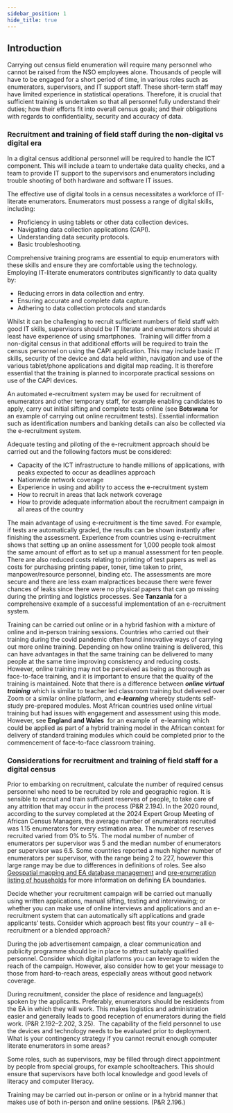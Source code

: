 ```yaml
---
sidebar_position: 1
hide_title: true 
---
```


## Introduction

Carrying out census field enumeration will require many personnel who cannot be raised from the NSO employees alone. Thousands of people will have to be engaged for a short period of time, in various roles such as enumerators, supervisors, and IT support staff. These short-term staff may have limited experience in statistical operations. Therefore, it is crucial that sufficient training is undertaken so that all personnel fully understand their duties; how their efforts fit into overall census goals; and their obligations with regards to confidentiality, security and accuracy of data.

### Recruitment and training of field staff during the non-digital vs digital era

In a digital census additional personnel will be required to handle the ICT component. This will include a team to undertake data quality checks, and a team to provide IT support to the supervisors and enumerators including trouble shooting of both hardware and software IT issues.

The effective use of digital tools in a census necessitates a workforce of IT-literate enumerators. Enumerators must possess a range of digital skills, including:

*   Proficiency in using tablets or other data collection devices.
*   Navigating data collection applications (CAPI).
*   Understanding data security protocols.
*   Basic troubleshooting.

Comprehensive training programs are essential to equip enumerators with these skills and ensure they are comfortable using the technology. Employing IT-literate enumerators contributes significantly to data quality by:

*   Reducing errors in data collection and entry.
*   Ensuring accurate and complete data capture.
*   Adhering to data collection protocols and standards

Whilst it can be challenging to recruit sufficient numbers of field staff with good IT skills, supervisors should be IT literate and enumerators should at least have experience of using smartphones.  Training will differ from a non-digital census in that additional efforts will be required to train the census personnel on using the CAPI application. This may include basic IT skills, security of the device and data held within, navigation and use of the various tablet/phone applications and digital map reading. It is therefore essential that the training is planned to incorporate practical sessions on use of the CAPI devices.

An automated e-recruitment system may be used for recruitment of enumerators and other temporary staff, for example enabling candidates to apply, carry out initial sifting and complete tests online (see **Botswana** for an example of carrying out online recruitment tests). Essential information such as identification numbers and banking details can also be collected via the e-recruitment system.

Adequate testing and piloting of the e-recruitment approach should be carried out and the following factors must be considered:

*   Capacity of the ICT infrastructure to handle millions of applications, with peaks expected to occur as deadlines approach
*   Nationwide network coverage
*   Experience in using and ability to access the e-recruitment system
*   How to recruit in areas that lack network coverage
*   How to provide adequate information about the recruitment campaign in all areas of the country

The main advantage of using e-recruitment is the time saved. For example, if tests are automatically graded, the results can be shown instantly after finishing the assessment. Experience from countries using e-recruitment shows that setting up an online assessment for 1,000 people took almost the same amount of effort as to set up a manual assessment for ten people. There are also reduced costs relating to printing of test papers as well as costs for purchasing printing paper, toner, time taken to print, manpower/resource personnel, binding etc. The assessments are more secure and there are less exam malpractices because there were fewer chances of leaks since there were no physical papers that can go missing during the printing and logistics processes. See **Tanzania** for a comprehensive example of a successful implementation of an e-recruitment system.

Training can be carried out online or in a hybrid fashion with a mixture of online and in-person training sessions. Countries who carried out their training during the covid pandemic often found innovative ways of carrying out more online training. Depending on how online training is delivered, this can have advantages in that the same training can be delivered to many people at the same time improving consistency and reducing costs. However, online training may not be perceived as being as thorough as face-to-face training, and it is important to ensure that the quality of the training is maintained. Note that there is a difference between **_online virtual training_** which is similar to teacher led classroom training but delivered over Zoom or a similar online platform, and **_e-learning_** whereby students self-study pre-prepared modules. Most African countries used online virtual training but had issues with engagement and assessment using this mode. However, see **England and Wales**  for an example of  e-learning which could be applied as part of a hybrid training model in the African context for delivery of standard training modules which could be completed prior to the commencement of face-to-face classroom training.

### Considerations for recruitment and training of field staff for a digital census

Prior to embarking on recruitment, calculate the number of required census personnel who need to be recruited by role and geographic region. It is sensible to recruit and train sufficient reserves of people, to take care of any attrition that may occur in the process (P&R 2.194). In the 2020 round, according to the survey completed at the 2024 Expert Group Meeting of African Census Managers, the average number of enumerators recruited was 1.15 enumerators for every estimation area. The number of reserves recruited varied from 0% to 5%. The modal number of number of enumerators per supervisor was 5 and the median number of enumerators per supervisor was 6.5. Some countries reported a much higher number of enumerators per supervisor, with the range being 2 to 227, however this large range may be due to differences in definitions of roles. See also [Geospatial mapping and EA database management](file:///C:/Users/ymersha/Downloads/e-cencus-handbook/Chapter6_Recruitment_to_upload.docx#_CHAPTER_THREE:_Geospatial) and [pre-enumeration listing of households](file:///C:/Users/ymersha/Downloads/e-cencus-handbook/Chapter6_Recruitment_to_upload.docx#_Pre-enumeration_listing_of) for more information on defining EA boundaries.

Decide whether your recruitment campaign will be carried out manually using written applications, manual sifting, testing and interviewing; or whether you can make use of online interviews and applications and an e-recruitment system that can automatically sift applications and grade applicants’ tests. Consider which approach best fits your country – all e-recruitment or a blended approach?

During the job advertisement campaign, a clear communication and publicity programme should be in place to attract suitably qualified personnel. Consider which digital platforms you can leverage to widen the reach of the campaign. However, also consider how to get your message to those from hard-to-reach areas, especially areas without good network coverage.

During recruitment, consider the place of residence and language(s) spoken by the applicants. Preferably, enumerators should be residents from the EA in which they will work. This makes logistics and administration easier and generally leads to good reception of enumerators during the field work. (P&R 2.192–2.202, 3.25).  The capability of the field personnel to use the devices and technology needs to be evaluated prior to deployment. What is your contingency strategy if you cannot recruit enough computer literate enumerators in some areas?

Some roles, such as supervisors, may be filled through direct appointment by people from special groups, for example schoolteachers. This should ensure that supervisors have both local knowledge and good levels of literacy and computer literacy.

Training may be carried out in-person or online or in a hybrid manner that makes use of both in-person and online sessions. (P&R 2.196.)